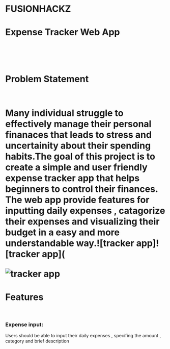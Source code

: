 # FUSIONHACKZ

<h1>Expense Tracker Web App<h1><br>

  <h1>Problem Statement<h1> 
    <br>
Many individual struggle to effectively manage their personal finanaces that leads to stress and uncertainity about their spending habits.The goal of this project is to create a simple and user friendly expense tracker app that helps beginners to control their finances. The web app provide features for inputting daily expenses , catagorize their expenses and visualizing their budget in a easy and more understandable way.![tracker app]![tracker app](

![tracker app](https://github.com/hardiknarula01/FUSIONHACKZ/assets/127376225/db378b67-999e-432d-83f8-081dbdebe0fa)

<h1>Features</h1>
<br>
<h3>Expense input:</h3>Users should be able to input their daily expenses , specifing the amount , category and brief description

